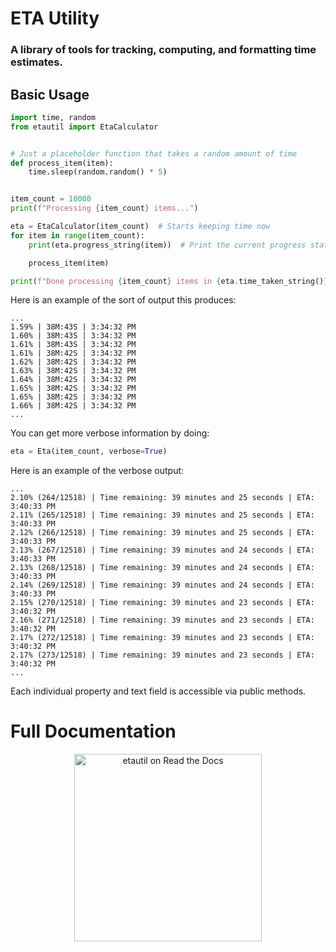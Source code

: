 # ETA Utility
### A library of tools for tracking, computing, and formatting time estimates.

## Basic Usage

```python
import time, random
from etautil import EtaCalculator


# Just a placeholder function that takes a random amount of time
def process_item(item):
    time.sleep(random.random() * 5)


item_count = 10000
print(f"Processing {item_count} items...")

eta = EtaCalculator(item_count)  # Starts keeping time now
for item in range(item_count):
    print(eta.progress_string(item))  # Print the current progress stats

    process_item(item)

print(f"Done processing {item_count} items in {eta.time_taken_string()}!\n")
```

Here is an example of the sort of output this produces:
```
...
1.59% | 38M:43S | 3:34:32 PM
1.60% | 38M:43S | 3:34:32 PM
1.61% | 38M:43S | 3:34:32 PM
1.61% | 38M:42S | 3:34:32 PM
1.62% | 38M:42S | 3:34:32 PM
1.63% | 38M:42S | 3:34:32 PM
1.64% | 38M:42S | 3:34:32 PM
1.65% | 38M:42S | 3:34:32 PM
1.65% | 38M:42S | 3:34:32 PM
1.66% | 38M:42S | 3:34:32 PM
...
```

You can get more verbose information by doing:
```python
eta = Eta(item_count, verbose=True)
```
Here is an example of the verbose output:
```
...
2.10% (264/12518) | Time remaining: 39 minutes and 25 seconds | ETA: 3:40:33 PM
2.11% (265/12518) | Time remaining: 39 minutes and 25 seconds | ETA: 3:40:33 PM
2.12% (266/12518) | Time remaining: 39 minutes and 25 seconds | ETA: 3:40:33 PM
2.13% (267/12518) | Time remaining: 39 minutes and 24 seconds | ETA: 3:40:33 PM
2.13% (268/12518) | Time remaining: 39 minutes and 24 seconds | ETA: 3:40:33 PM
2.14% (269/12518) | Time remaining: 39 minutes and 24 seconds | ETA: 3:40:33 PM
2.15% (270/12518) | Time remaining: 39 minutes and 23 seconds | ETA: 3:40:32 PM
2.16% (271/12518) | Time remaining: 39 minutes and 23 seconds | ETA: 3:40:32 PM
2.17% (272/12518) | Time remaining: 39 minutes and 23 seconds | ETA: 3:40:32 PM
2.17% (273/12518) | Time remaining: 39 minutes and 23 seconds | ETA: 3:40:32 PM
...
```

Each individual property and text field is accessible via public methods.

# Full Documentation
<p align="center"><a href="https://python-etautil.readthedocs.io/en/latest/index.html"><img src="https://brand-guidelines.readthedocs.org/_images/logo-wordmark-vertical-dark.png" width="300px" alt="etautil on Read the Docs"></a></p>
